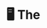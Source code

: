 # 🖥️ The<Script> Portfolio | 2025 Edition



Welcome to The<Script> Portfolio, a creative showcase built by a group of aspiring developers from Cavite State University - Imus Campus. This midterm project for Web Systems and Technologies 2 (ITEC 106A) is inspired by the classic Windows 95 interface, designed to represent our skills, projects, and profiles in a nostalgic, yet modern format.

🎨 Theme & Concept
Our portfolio mimics a vintage operating system desktop complete with draggable windows, retro scrollbars, a taskbar, and pixel-style icons. The goal? To stand out — both technically and creatively — while celebrating the retro tech aesthetics we love.

🛠 Tech Stack
ReactJS — Component-based frontend framework

React Router v6 — Page routing/navigation

Tailwind CSS — Utility-first styling

React Draggable — Makes windows movable (like real OS)

Framer Motion — Smooth animations

EmailJS — Contact form email functionality

🧩 Features
🧑‍💻 Team Member Profiles – Individual components with bio, skills, and contact info

💾 Projects Window – Categories for Software, Arduino, UI/UX, and Games

🎮 Built-in Dino Game – A hidden gem for nostalgia points!

📁 Fully Draggable App Windows – Simulate real OS multitasking

📨 Contact Form – EmailJS-powered form with retro email design

📟 Responsive Design – Clean on desktop and mobile

🔊 Sound Effects – Mouse clicks, typing, and startup/shutdown sounds

